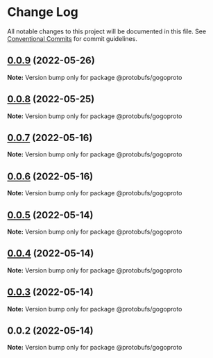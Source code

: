 # Change Log

All notable changes to this project will be documented in this file.
See [Conventional Commits](https://conventionalcommits.org) for commit guidelines.

## [0.0.9](https://github.com/cosmology-tech/proto-registry/compare/@protobufs/gogoproto@0.0.8...@protobufs/gogoproto@0.0.9) (2022-05-26)

**Note:** Version bump only for package @protobufs/gogoproto





## [0.0.8](https://github.com/cosmology-tech/proto-registry/compare/@protobufs/gogoproto@0.0.7...@protobufs/gogoproto@0.0.8) (2022-05-25)

**Note:** Version bump only for package @protobufs/gogoproto





## [0.0.7](https://github.com/cosmology-tech/proto-registry/compare/@protobufs/gogoproto@0.0.6...@protobufs/gogoproto@0.0.7) (2022-05-16)

**Note:** Version bump only for package @protobufs/gogoproto





## [0.0.6](https://github.com/cosmology-tech/proto-registry/compare/@protobufs/gogoproto@0.0.5...@protobufs/gogoproto@0.0.6) (2022-05-16)

**Note:** Version bump only for package @protobufs/gogoproto





## [0.0.5](https://github.com/cosmology-tech/proto-registry/compare/@protobufs/gogoproto@0.0.4...@protobufs/gogoproto@0.0.5) (2022-05-14)

**Note:** Version bump only for package @protobufs/gogoproto





## [0.0.4](https://github.com/cosmology-tech/proto-registry/compare/@protobufs/gogoproto@0.0.3...@protobufs/gogoproto@0.0.4) (2022-05-14)

**Note:** Version bump only for package @protobufs/gogoproto





## [0.0.3](https://github.com/cosmology-tech/proto-registry/compare/@protobufs/gogoproto@0.0.2...@protobufs/gogoproto@0.0.3) (2022-05-14)

**Note:** Version bump only for package @protobufs/gogoproto





## 0.0.2 (2022-05-14)

**Note:** Version bump only for package @protobufs/gogoproto
